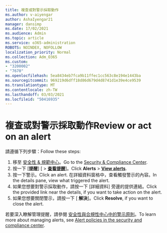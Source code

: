 ```yaml
---
title: 複查或對警示採取動作
ms.author: v-aiyengar
author: AshaIyengar21
manager: dansimp
ms.date: 17/02/2021
ms.audience: Admin
ms.topic: article
ms.service: o365-administration
ROBOTS: NOINDEX, NOFOLLOW
localization_priority: Normal
ms.collection: Adm_O365
ms.custom:
- "3200002"
- "7670"
ms.openlocfilehash: 5ea8434eb7fca9b11ffec1cc563c8e194e1443ba
ms.sourcegitcommit: 969219d6dff18d86d679d4d8741d1e39e4ce9539
ms.translationtype: MT
ms.contentlocale: zh-TW
ms.lasthandoff: 03/03/2021
ms.locfileid: "50416935"
---
```

# <a name="review-or-act-on-an-alert"></a><span data-ttu-id="ce64d-102">複查或對警示採取動作</span><span class="sxs-lookup"><span data-stu-id="ce64d-102">Review or act on an alert</span></span>

<span data-ttu-id="ce64d-103">請遵循下列步驟：</span><span class="sxs-lookup"><span data-stu-id="ce64d-103">Follow these steps:</span></span>

1. <span data-ttu-id="ce64d-104">移至 [安全性 & 規範中心](https://go.microsoft.com/fwlink/p/?linkid=2077143)。</span><span class="sxs-lookup"><span data-stu-id="ce64d-104">Go to the [Security & Compliance Center](https://go.microsoft.com/fwlink/p/?linkid=2077143).</span></span>
1. <span data-ttu-id="ce64d-105">按一下 [**提醒**] [  >  **[查看提醒](https://go.microsoft.com/fwlink/?linkid=2103301)**]。</span><span class="sxs-lookup"><span data-stu-id="ce64d-105">Click **Alerts** > **[View alerts](https://go.microsoft.com/fwlink/?linkid=2103301)**.</span></span>
1. <span data-ttu-id="ce64d-106">按一下警示。</span><span class="sxs-lookup"><span data-stu-id="ce64d-106">Click an alert.</span></span> <span data-ttu-id="ce64d-107">在詳細資料窗格中，查看觸發警示的內容。</span><span class="sxs-lookup"><span data-stu-id="ce64d-107">In the details pane, view what triggered the alert.</span></span>
1. <span data-ttu-id="ce64d-108">如果您想要對警示採取動作，請按一下 [詳細資料] 旁邊的提供連結。</span><span class="sxs-lookup"><span data-stu-id="ce64d-108">Click the provided link near the details, if you want to take action on the alert.</span></span>
1. <span data-ttu-id="ce64d-109">如果您想要關閉警示，請按一下 [ **解決**]。</span><span class="sxs-lookup"><span data-stu-id="ce64d-109">Click **Resolve**, if you want to close the alert.</span></span>

<span data-ttu-id="ce64d-110">若要深入瞭解管理提醒，請參閱 [安全性與合規性中心中的警示原則](https://go.microsoft.com/fwlink/?linkid=2103211)。</span><span class="sxs-lookup"><span data-stu-id="ce64d-110">To learn more about managing alerts, see [Alert policies in the security and compliance center](https://go.microsoft.com/fwlink/?linkid=2103211).</span></span>

